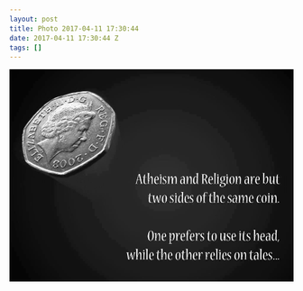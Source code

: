 ```yaml
---
layout: post
title: Photo 2017-04-11 17:30:44
date: 2017-04-11 17:30:44 Z
tags: []
---
```

![](/media/2017/04/159458390947.jpg)
